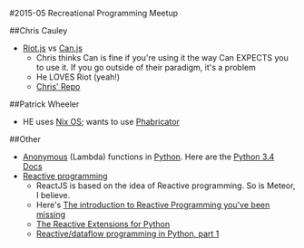 #2015-05 Recreational Programming Meetup

##Chris Cauley
-  [Riot.js](https://muut.com/riotjs/) vs [Can.js](http://canjs.com/)
    +  Chris thinks Can is fine if you're using it the way Can EXPECTS you to use it. If you go outside of their paradigm, it's a problem
    +  He LOVES Riot (yeah!)
    +  [Chris' Repo](https://github.com/chriscauley/cando)

##Patrick Wheeler
-  HE uses [Nix OS](http://nixos.org/); wants to use [Phabricator](http://phabricator.org/)

##Other
-  [Anonymous](http://en.wikipedia.org/wiki/Anonymous_function) (Lambda) functions in [Python](http://en.wikipedia.org/wiki/Anonymous_function#Python). Here are the [Python 3.4 Docs](https://docs.python.org/3.4/reference/expressions.html#lambda)
-  [Reactive programming](http://en.wikipedia.org/wiki/Reactive_programming)
    +  ReactJS is based on the idea of Reactive programming. So is Meteor, I believe.
    +  Here's [The introduction to Reactive Programming you've been missing](https://gist.github.com/staltz/868e7e9bc2a7b8c1f754)
    +  [The Reactive Extensions for Python](https://github.com/Reactive-Extensions/RxPy)
    +  [Reactive/dataflow programming in Python, part 1](http://eniramltd.github.io/devblog/2014/10/24/reactive_dataflow_programming_in_python_part_1.html)